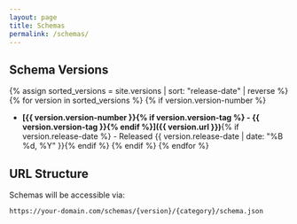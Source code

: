 ```yaml
---
layout: page
title: Schemas
permalink: /schemas/
---
```


## Schema Versions
{% assign sorted_versions = site.versions | sort: "release-date" | reverse %}
{% for version in sorted_versions %}
{% if version.version-number %}
- **[{{ version.version-number }}{% if version.version-tag %} - {{ version.version-tag }}{% endif %}]({{ version.url }})**{% if version.release-date %} - Released {{ version.release-date | date: "%B %d, %Y" }}{% endif %}
{% endif %}
{% endfor %}




## URL Structure

Schemas will be accessible via:
```
https://your-domain.com/schemas/{version}/{category}/schema.json
```

<script src="{{ site.baseurl }}{% link assets/js/change-domain.js %}"></script>